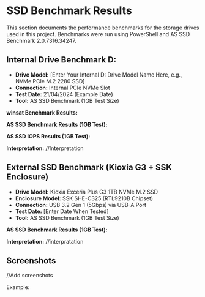 # SSD Benchmark Results

This section documents the performance benchmarks for the storage drives used in this project. Benchmarks were run using PowerShell and AS SSD Benchmark 2.0.7316.34247.

## Internal Drive Benchmark D:

*   **Drive Model:** [Enter Your Internal D: Drive Model Name Here, e.g., NVMe PCIe M.2 2280 SSD]
*   **Connection:** Internal PCIe NVMe Slot
*   **Test Date:** 21/04/2024 (Example Date)
*   **Tool:** AS SSD Benchmark (1GB Test Size)

**winsat Benchmark Results:**

**AS SSD Benchmark Results (1GB Test):**

**AS SSD IOPS Results (1GB Test):**



**Interpretation:**
//Interpretation 


## External SSD Benchmark (Kioxia G3 + SSK Enclosure)

*   **Drive Model:** Kioxia Exceria Plus G3 1TB NVMe M.2 SSD
*   **Enclosure Model:** SSK SHE-C325 (RTL9210B Chipset)
*   **Connection:** USB 3.2 Gen 1 (5Gbps) via USB-A Port
*   **Test Date:** [Enter Date When Tested]
*   **Tool:** AS SSD Benchmark (1GB Test Size)

**AS SSD Benchmark Results (1GB Test):**

**Interpretation:**
//interpratation 

## Screenshots

//Add screenshots

Example:
